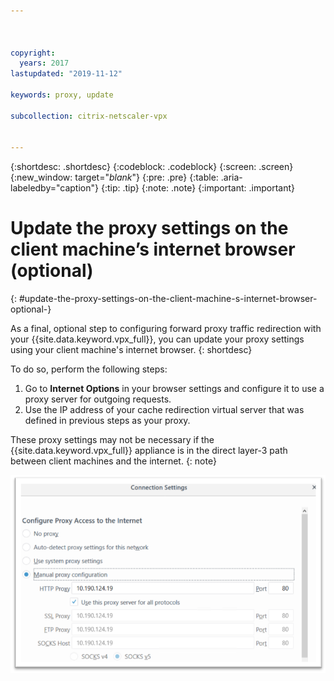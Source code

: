 ```yaml
---



copyright:
  years: 2017
lastupdated: "2019-11-12"

keywords: proxy, update

subcollection: citrix-netscaler-vpx


---
```


{:shortdesc: .shortdesc}
{:codeblock: .codeblock}
{:screen: .screen}
{:new_window: target="_blank_"}
{:pre: .pre}
{:table: .aria-labeledby="caption"}
{:tip: .tip}
{:note: .note}
{:important: .important}

# Update the proxy settings on the client machine’s internet browser (optional)
{: #update-the-proxy-settings-on-the-client-machine-s-internet-browser-optional-}

As a final, optional step to configuring forward proxy traffic redirection with your {{site.data.keyword.vpx_full}}, you can update your proxy settings using your client machine's internet browser.
{: shortdesc}

To do so, perform the following steps:

1. Go to **Internet Options** in your browser settings and configure it to use a proxy server for outgoing requests.
2. Use the IP address of your cache redirection virtual server that was defined in previous steps as your proxy.

These proxy settings may not be necessary if the {{site.data.keyword.vpx_full}} appliance is in the direct layer-3 path between client machines and the internet.
{: note}

![Proxy settings](images/fp17.png)

